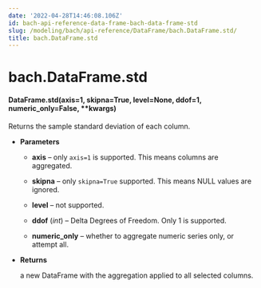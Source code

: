 ```yaml
---
date: '2022-04-28T14:46:08.106Z'
id: bach-api-reference-data-frame-bach-data-frame-std
slug: /modeling/bach/api-reference/DataFrame/bach.DataFrame.std/
title: bach.DataFrame.std
---
```


# bach.DataFrame.std


#### DataFrame.std(axis=1, skipna=True, level=None, ddof=1, numeric_only=False, \*\*kwargs)
Returns the sample standard deviation of each column.


* **Parameters**

    
    * **axis** – only `axis=1` is supported. This means columns are aggregated.


    * **skipna** – only `skipna=True` supported. This means NULL values are ignored.


    * **level** – not supported.


    * **ddof** (*int*) – Delta Degrees of Freedom. Only 1 is supported.


    * **numeric_only** – whether to aggregate numeric series only, or attempt all.



* **Returns**

    a new DataFrame with the aggregation applied to all selected columns.


<!-- !! processed by numpydoc !! -->
